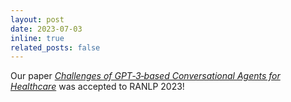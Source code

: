 ```yaml
---
layout: post
date: 2023-07-03 
inline: true
related_posts: false
---
```


Our paper *[Challenges of GPT‑3‑based Conversational Agents for Healthcare](https://arxiv.org/pdf/2308.14641.pdf)* was accepted to RANLP 2023! 
